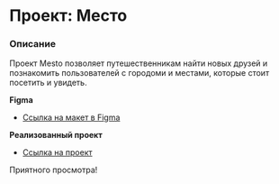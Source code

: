 # Проект: Место

### Описание
Проект Mesto позволяет путешественникам найти новых друзей и познакомить пользователей с городоми и местами, которые стоит посетить и увидеть.


**Figma**

* [Ссылка на макет в Figma](https://www.figma.com/file/2cn9N9jSkmxD84oJik7xL7/JavaScript.-Sprint-4?node-id=0%3A1)


**Реализованный проект**

* [Ссылка на проект](https://www.figma.com/file/2cn9N9jSkmxD84oJik7xL7/JavaScript.-Sprint-4?node-id=0%3A1)

Приятного просмотра!
